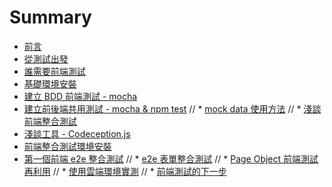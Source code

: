 # Summary

* [前言](00_preface.md)
* [從測試出發](00_start.md)
* [誰需要前端測試](01_who_need.md)
* [基礎環境安裝](02_env_install.md)
* [建立 BDD 前端測試 - mocha](03_mocha_test_usage.md)
* [建立前後端共用測試 - mocha & npm test](04_mocha_test_both_way.md)
// * [mock data 使用方法](05_mock_data_mocha.md)
// * [淺談前端整合測試](前端整合測試.md)
* [淺談工具 - Codeception.js](06-00_codeceptionjs.md)
* [前端整合測試環境安裝](06_e2etest_env_install.md)
* [第一個前端 e2e 整合測試](07_e2etest_first_case.md)
// * [e2e 表單整合測試](08_form_e2e_test.md)
// * [Page Object 前端測試再利用](09_e2e_page_object.md)
// * [使用雲端環境實測](使用雲端環境實測.md)
// * [前端測試的下一步](前端測試的下一步.md)

